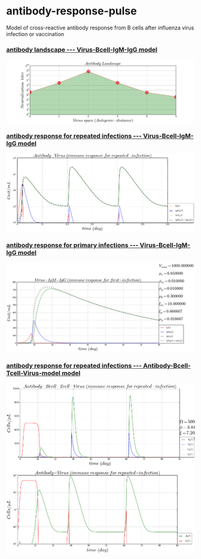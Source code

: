 # antibody-response-pulse
Model of cross-reactive antibody response from B cells after influenza virus infection or vaccination

### [antibody landscape --- Virus-Bcell-IgM-IgG model](https://github.com/blab/antibody-response-pulse/blob/master/bcell-array/Virus_Bcell_IgM_IgG_Infection.ipynb)
![](/bcell-array/figure/Virus-Bcell-Antibody-landscape.png)

### [antibody response for repeated infections --- Virus-Bcell-IgM-IgG model](https://github.com/blab/antibody-response-pulse/blob/master/bcell-array/Virus_Bcell_IgM_IgG_model.ipynb)
![alt tag](https://github.com/blab/antibody-response-pulse/blob/master/bcell-array/figure/antibody-response-repeated-infection.png)

### [antibody response for primary infections --- Virus-Bcell-IgM-IgG model](https://github.com/blab/antibody-response-pulse/blob/master/bcell-array/IgM_IgG_first_infection.ipynb)
![alt tag](https://github.com/blab/antibody-response-pulse/blob/master/bcell-array/figure/antibody-response-1st.png)

### [antibody response for repeated infections --- Antibody-Bcell-Tcell-Virus-model model](https://github.com/blab/antibody-response-pulse/blob/master/bcell-array/Antibody_Bcell_Tcell_Virus_model.ipynb)
![alt tag](https://github.com/blab/antibody-response-pulse/blob/master/bcell-array/figure/antibody-response-ABTV.png)
